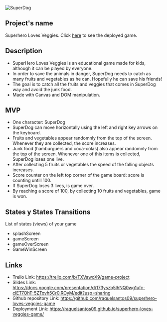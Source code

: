 ![SuperDog](<img src="/images/superhero-dog.png" height=60px>)

## Project's name
Superhero Loves Veggies.
Click [here](http://raquelsantos09.github.io/superhero-loves-veggies-game/) to see the deployed game.

## Description
- SuperHero Loves Veggies is an educational game made for kids, although it can be played by everyone. 
- In order to save the animals in danger, SuperDog needs to catch as many fruits and vegetables as he can.
Hopefully he can save his friends!
- The goal is to catch all the fruits and veggies that comes in SuperDog way and avoid the junk food.
- Made with Canvas and DOM manipulation.


## MVP
- One character: SuperDog
- SuperDog can move horizontally using the left and right key arrows on the keyboard.
- Fruits and vegetables appear randomnly from the top of the screen. Whenever they are collected, the score increases.
- Junk food (hamburguers and coca-colas) also appear randomnly from the top of the screen. Whenever one of this items is collected, SuperDog loses one live.
- After collecting 5 fruits or vegetables the speed of the falling objects increases.
- Score counter on the left top corner of the game board: score is counting untill 100.
- If SuperDog loses 3 lives, is game over.
- By reaching a score of 100, by collecting 10 fruits and vegetables, game is won.

<!--
## Backlog
List of features you might implement after the MVP

## Data structure
List of classes and methods

-->
## States y States Transitions
List of states (views) of your game

 - splashScreen
 - gameScreen
 - gameOverScreen
 - GameWinScreen

<!--
## Task
List of tasks in order of priority
-->

## Links
- Trello Link: https://trello.com/b/TXVawoX9/game-project
- Slides Link: https://docs.google.com/presentation/d/173yszb5lhNQ0wg1ufc-cIET7OhT-5ZTovh5Cr0iROyM/edit?usp=sharing
- Github repository Link: https://github.com/raquelsantos09/superhero-loves-veggies-game
- Deployment Link: https://raquelsantos09.github.io/superhero-loves-veggies-game/
